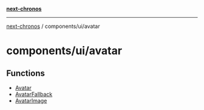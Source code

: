[**next-chronos**](../../../README.md)

***

[next-chronos](../../../README.md) / components/ui/avatar

# components/ui/avatar

## Functions

- [Avatar](functions/Avatar.md)
- [AvatarFallback](functions/AvatarFallback.md)
- [AvatarImage](functions/AvatarImage.md)
